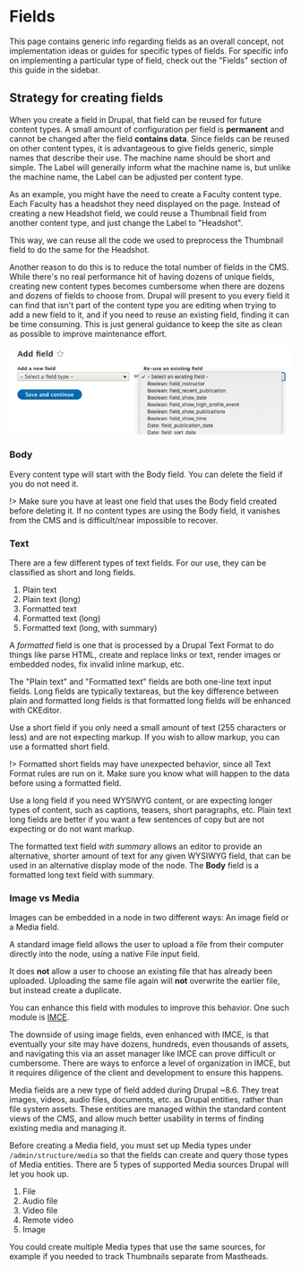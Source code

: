 # Fields

This page contains generic info regarding fields as an overall concept, not implementation ideas or guides for specific types of fields. For specific info on implementing a particular type of field, check out the "Fields" section of this guide in the sidebar.

## Strategy for creating fields

When you create a field in Drupal, that field can be reused for future content types. A small amount of configuration per field is **permanent** and cannot be changed after the field **contains data**. Since fields can be reused on other content types, it is advantageous to give fields generic, simple names that describe their use. The machine name should be short and simple. The Label will generally inform what the machine name is, but unlike the machine name, the Label can be adjusted per content type.

As an example, you might have the need to create a Faculty content type. Each Faculty has a headshot they need displayed on the page. Instead of creating a new Headshot field, we could reuse a Thumbnail field from another content type, and just change the Label to "Headshot".

This way, we can reuse all the code we used to preprocess the Thumbnail field to do the same for the Headshot. 

Another reason to do this is to reduce the total number of fields in the CMS. While there's no real performance hit of having dozens of unique fields, creating new content types becomes cumbersome when there are dozens and dozens of fields to choose from. Drupal will present to you every field it can find that isn't part of the content type you are editing when trying to add a new field to it, and if you need to reuse an existing field, finding it can be time consuming. This is just general guidance to keep the site as clean as possible to improve maintenance effort.

![Reusing existing fields on a site with dozens of fields](../_media/reuse-fields.png)

### Body

Every content type will start with the Body field. You can delete the field if you do not need it.

!> Make sure you have at least one field that uses the Body field created before deleting it. If no content types are using the Body field, it vanishes from the CMS and is difficult/near impossible to recover.

### Text

There are a few different types of text fields. For our use, they can be classified as short and long fields.

1. Plain text
2. Plain text (long)
3. Formatted text
4. Formatted text (long)
5. Formatted text (long, with summary)

A _formatted_ field is one that is processed by a Drupal Text Format to do things like parse HTML, create and replace links or text, render images or embedded nodes, fix invalid inline markup, etc. 

The "Plain text" and "Formatted text" fields are both one-line text input fields. Long fields are typically textareas, but the key difference between plain and formatted long fields is that formatted long fields will be enhanced with CKEditor.

Use a short field if you only need a small amount of text (255 characters or less) and are not expecting markup. If you wish to allow markup, you can use a formatted short field. 

!> Formatted short fields may have unexpected behavior, since all Text Format rules are run on it. Make sure you know what will happen to the data before using a formatted field.

Use a long field if you need WYSIWYG content, or are expecting longer types of content, such as captions, teasers, short paragraphs, etc. Plain text long fields are better if you want a few sentences of copy but are not expecting or do not want markup.

The formatted text field _with summary_ allows an editor to provide an alternative, shorter amount of text for any given WYSIWYG field, that can be used in an alternative display mode of the node. The **Body** field is a formatted long text field with summary.

### Image vs Media

Images can be embedded in a node in two different ways: An image field or a Media field.

A standard image field allows the user to upload a file from their computer directly into the node, using a native File input field.

It does **not** allow a user to choose an existing file that has already been uploaded. Uploading the same file again will **not** overwrite the earlier file, but instead create a duplicate.

You can enhance this field with modules to improve this behavior. One such module is [IMCE](https://www.drupal.org/project/imce).

The downside of using image fields, even enhanced with IMCE, is that eventually your site may have dozens, hundreds, even thousands of assets, and navigating this via an asset manager like IMCE can prove difficult or cumbersome. There are ways to enforce a level of organization in IMCE, but it requires diligence of the client and development to ensure this happens. 

Media fields are a new type of field added during Drupal ~8.6. They treat images, videos, audio files, documents, etc. as Drupal entities, rather than file system assets. These entities are managed within the standard content views of the CMS, and allow much better usability in terms of finding existing media and managing it.

Before creating a Media field, you must set up Media types under `/admin/structure/media` so that the fields can create and query those types of Media entities. There are 5 types of supported Media sources Drupal will let you hook up. 

1. File
2. Audio file
3. Video file
4. Remote video
5. Image

You could create multiple Media types that use the same sources, for example if you needed to track Thumbnails separate from Mastheads.


